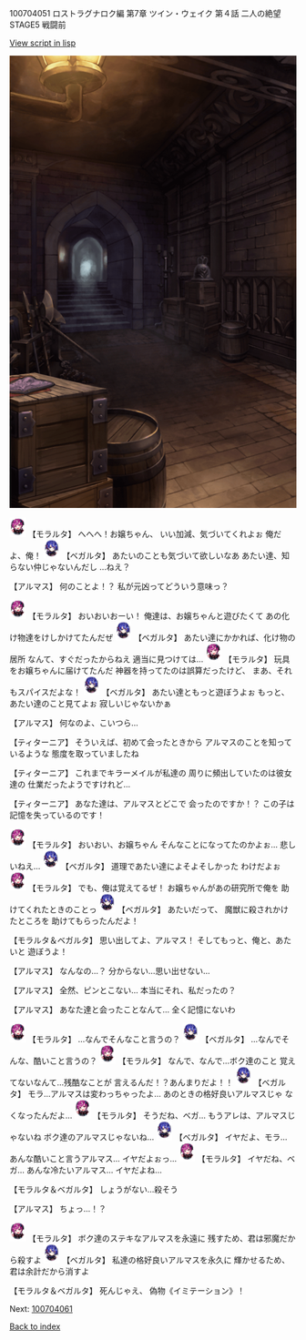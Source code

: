 100704051 ロストラグナロク編 第7章 ツイン・ウェイク 第４話 二人の絶望 STAGE5 戦闘前

[View script in lisp](../scripts/100704051.txt)

![beast_world_underground.png](../images/backgrounds/beast_world_underground.png)

<img src="../images/units/3104011.png" alt="3104011.png" height="34"/>
【モラルタ】
へへへ！お嬢ちゃん、
いい加減、気づいてくれよぉ
俺だよ、俺！

<img src="../images/units/3104111.png" alt="3104111.png" height="34"/>
【ベガルタ】
あたいのことも気づいて欲しいなあ
あたい達、知らない仲じゃないんだし
…ねえ？

【アルマス】
何のことよ！？
私が元凶ってどういう意味っ？

<img src="../images/units/3104011.png" alt="3104011.png" height="34"/>
【モラルタ】
おいおいおーい！
俺達は、お嬢ちゃんと遊びたくて
あの化け物達をけしかけてたんだぜ

<img src="../images/units/3104111.png" alt="3104111.png" height="34"/>
【ベガルタ】
あたい達にかかれば、化け物の居所
なんて、すぐだったからねえ
適当に見つけては…

<img src="../images/units/3104011.png" alt="3104011.png" height="34"/>
【モラルタ】
玩具をお嬢ちゃんに届けてたんだ
神器を持ってたのは誤算だったけど、
まあ、それもスパイスだよな！

<img src="../images/units/3104111.png" alt="3104111.png" height="34"/>
【ベガルタ】
あたい達ともっと遊ぼうよぉ
もっと、あたい達のこと見てよぉ
寂しいじゃないかぁ

【アルマス】
何なのよ、こいつら…

【ティターニア】
そういえば、初めて会ったときから
アルマスのことを知っているような
態度を取っていましたね

【ティターニア】
これまでキラーメイルが私達の
周りに頻出していたのは彼女達の
仕業だったようですけれど…

【ティターニア】
あなた達は、アルマスとどこで
会ったのですか！？
この子は記憶を失っているのです！

<img src="../images/units/3104011.png" alt="3104011.png" height="34"/>
【モラルタ】
おいおい、お嬢ちゃん
そんなことになってたのかよぉ…
悲しいねえ…

<img src="../images/units/3104111.png" alt="3104111.png" height="34"/>
【ベガルタ】
道理であたい達によそよそしかった
わけだよぉ

<img src="../images/units/3104011.png" alt="3104011.png" height="34"/>
【モラルタ】
でも、俺は覚えてるぜ！
お嬢ちゃんがあの研究所で俺を
助けてくれたときのことっ

<img src="../images/units/3104111.png" alt="3104111.png" height="34"/>
【ベガルタ】
あたいだって、
魔獣に殺されかけたところを
助けてもらったんだよ！

【モラルタ＆ベガルタ】
思い出してよ、アルマス！
そしてもっと、俺と、あたいと
遊ぼうよ！

【アルマス】
なんなの…？
分からない…思い出せない…

【アルマス】
全然、ピンとこない…
本当にそれ、私だったの？

【アルマス】
あなた達と会ったことなんて…
全く記憶にないわ

<img src="../images/units/3104011.png" alt="3104011.png" height="34"/>
【モラルタ】
…なんでそんなこと言うの？

<img src="../images/units/3104111.png" alt="3104111.png" height="34"/>
【ベガルタ】
…なんでそんな、酷いこと言うの？

<img src="../images/units/3104011.png" alt="3104011.png" height="34"/>
【モラルタ】
なんで、なんで…ボク達のこと
覚えてないなんて…残酷なことが
言えるんだ！？あんまりだよ！！

<img src="../images/units/3104111.png" alt="3104111.png" height="34"/>
【ベガルタ】
モラ…アルマスは変わっちゃったよ…
あのときの格好良いアルマスじゃ
なくなったんだよ…

<img src="../images/units/3104011.png" alt="3104011.png" height="34"/>
【モラルタ】
そうだね、ベガ…
もうアレは、アルマスじゃないね
ボク達のアルマスじゃないね…

<img src="../images/units/3104111.png" alt="3104111.png" height="34"/>
【ベガルタ】
イヤだよ、モラ…
あんな酷いこと言うアルマス…
イヤだよぉっ…

<img src="../images/units/3104011.png" alt="3104011.png" height="34"/>
【モラルタ】
イヤだね、ベガ…
あんな冷たいアルマス…
イヤだよね…

【モラルタ＆ベガルタ】
しょうがない…殺そう

【アルマス】
ちょっ…！？

<img src="../images/units/3104011.png" alt="3104011.png" height="34"/>
【モラルタ】
ボク達のステキなアルマスを永遠に
残すため、君は邪魔だから殺すよ

<img src="../images/units/3104111.png" alt="3104111.png" height="34"/>
【ベガルタ】
私達の格好良いアルマスを永久に
輝かせるため、君は余計だから消すよ

【モラルタ＆ベガルタ】
死んじゃえ、
偽物《イミテーション》！

Next: [100704061](100704061.md)

[Back to index](index.md)
